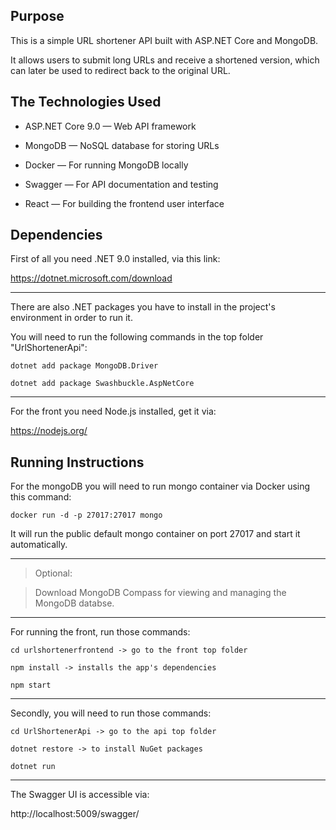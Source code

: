 
## Purpose

  

This is a simple URL shortener API built with ASP.NET Core and MongoDB.

It allows users to submit long URLs and receive a shortened version, which can later be used to redirect back to the original URL.

  
  

## The Technologies Used

  

- ASP.NET Core 9.0 — Web API framework

- MongoDB — NoSQL database for storing URLs

- Docker — For running MongoDB locally

- Swagger — For API documentation and testing

- React — For building the frontend user interface

  
  

## Dependencies

  

First of all you need .NET 9.0 installed, via this link:

https://dotnet.microsoft.com/download

  ---

There are also .NET packages you have to install in the project's environment in order to run it.

You will need to run the following commands in the top folder "UrlShortenerApi":

  
```
dotnet add package MongoDB.Driver

dotnet add package Swashbuckle.AspNetCore
```
---  

For the front you need Node.js installed, get it via:

https://nodejs.org/

  
  
  

## Running Instructions

  

For the mongoDB you will need to run mongo container via Docker using this command:

  
```
docker run -d -p 27017:27017 mongo
```
  

It will run the public default mongo container on port 27017 and start it automatically.

---

> Optional:

>Download MongoDB Compass for viewing and managing the MongoDB databse.

  ---

For running the front, run those commands:

  
```
cd urlshortenerfrontend -> go to the front top folder

npm install -> installs the app's dependencies

npm start
```
  
---

Secondly, you will need to run those commands:

```
cd UrlShortenerApi -> go to the api top folder

dotnet restore -> to install NuGet packages

dotnet run
```
  ---

The Swagger UI is accessible via:

http://localhost:5009/swagger/